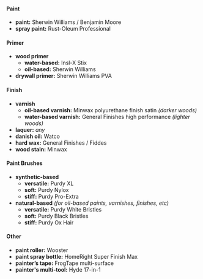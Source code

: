 #### Paint

- **paint:** Sherwin Williams / Benjamin Moore
- **spray paint:** Rust-Oleum Professional

#### Primer

- **wood primer**
	- **water-based:** Insl-X Stix
	- **oil-based:** Sherwin Williams
- **drywall primer:** Sherwin Williams PVA

#### Finish

- **varnish**
	- **oil-based varnish:** Minwax polyurethane finish satin *(darker woods)*
	- **water-based varnish:** General Finishes high performance *(lighter woods)*
- **laquer:** *any* 
- **danish oil:** Watco
- **hard wax:** General Finishes / Fiddes
- **wood stain:** Minwax

#### Paint Brushes

- **synthetic-based**
	- **versatile:** Purdy XL
	- **soft:** Purdy Nylox
	- **stiff:** Purdy Pro-Extra
- **natural-based** *(for oil-based paints, varnishes, finishes, etc)*
	- **versatile:** Purdy White Bristles
	- **soft:** Purdy Black Bristles
	- **stiff:** Purdy Ox Hair

#### Other

- **paint roller:** Wooster
- **paint spray bottle:** HomeRight Super Finish Max
- **painter’s tape:** FrogTape multi-surface
- **painter's multi-tool:** Hyde 17-in-1